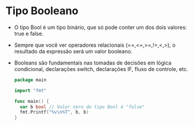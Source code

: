 # Tipo Booleano

- O tipo Bool é um tipo binário, que só pode conter um dos dois valores: true e false.

- Sempre que você ver operadores relacionais (==,<=,>=,!=,<,>), o resultado da expressão será um valor booleano.

- Booleans são fundamentais nas tomadas de decisões em lógica condicional, declarações switch, declarações IF, fluxo de controle, etc.

  ```GO
  package main
  
  import "fmt"
  
  func main() {
  	var b bool // Valor zero do tipo Bool é "false"
  	fmt.Printf("%v\n%T", b, b)
  }
  ```

  